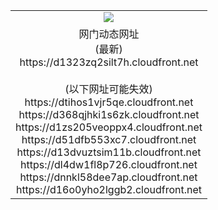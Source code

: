 ﻿<table>
  <tr></tr>
  <tr><td colspan=2 align=center><img src="https://d1323zq2silt7h.cloudfront.net/Up/oGate.jpg" /></td></tr>
  <tr><td colspan=2 align=center>网门动态网址<br/>(最新)
<br>https://d1323zq2silt7h.cloudfront.net
<br/><br/>(以下网址可能失效)
<br>https://dtihos1vjr5qe.cloudfront.net
<br>https://d368qjhki1s6zk.cloudfront.net
<br>https://d1zs205veoppx4.cloudfront.net
<br>https://d51dfb553xc7.cloudfront.net
<br>https://d13dvuztsim11b.cloudfront.net
<br>https://dl4dw1fl8p726.cloudfront.net
<br>https://dnnkl58dee7ap.cloudfront.net
<br>https://d16o0yho2lggb2.cloudfront.net
    </td>
  </tr>
</table>
